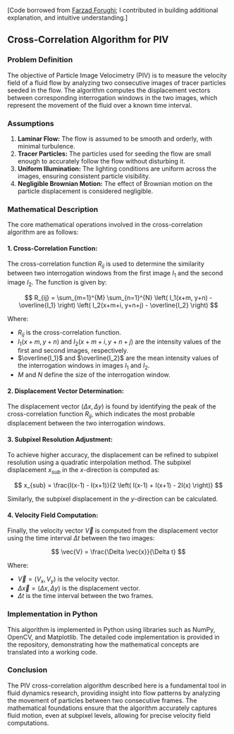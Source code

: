 [Code borrowed from [Farzad Forughi](https://github.com/forughi); I contributed in building additional explanation, and intuitive understanding.]

## Cross-Correlation Algorithm for PIV

### Problem Definition

The objective of Particle Image Velocimetry (PIV) is to measure the velocity field of a fluid flow by analyzing two consecutive images of tracer particles seeded in the flow. The algorithm computes the displacement vectors between corresponding interrogation windows in the two images, which represent the movement of the fluid over a known time interval.

### Assumptions

1. **Laminar Flow:** The flow is assumed to be smooth and orderly, with minimal turbulence.
2. **Tracer Particles:** The particles used for seeding the flow are small enough to accurately follow the flow without disturbing it.
3. **Uniform Illumination:** The lighting conditions are uniform across the images, ensuring consistent particle visibility.
4. **Negligible Brownian Motion:** The effect of Brownian motion on the particle displacement is considered negligible.

### Mathematical Description

The core mathematical operations involved in the cross-correlation algorithm are as follows:

#### 1. Cross-Correlation Function:

The cross-correlation function $R_{ij}$ is used to determine the similarity between two interrogation windows from the first image $I_1$ and the second image $I_2$. The function is given by:

$$
R_{ij} = \sum_{m=1}^{M} \sum_{n=1}^{N} \left( I_1(x+m, y+n) - \overline{I_1} \right) \left( I_2(x+m+i, y+n+j) - \overline{I_2} \right)
$$

Where:
- $R_{ij}$ is the cross-correlation function.
- $I_1(x+m, y+n)$ and $I_2(x+m+i, y+n+j)$ are the intensity values of the first and second images, respectively.
- $\overline{I_1}$ and $\overline{I_2}$ are the mean intensity values of the interrogation windows in images $I_1$ and $I_2$.
- $M$ and $N$ define the size of the interrogation window.

#### 2. Displacement Vector Determination:

The displacement vector $(\Delta x, \Delta y)$ is found by identifying the peak of the cross-correlation function $R_{ij}$, which indicates the most probable displacement between the two interrogation windows.

#### 3. Subpixel Resolution Adjustment:

To achieve higher accuracy, the displacement can be refined to subpixel resolution using a quadratic interpolation method. The subpixel displacement $x_{sub}$ in the $x$-direction is computed as:

$$
x_{sub} = \frac{I(x-1) - I(x+1)}{2 \left( I(x-1) + I(x+1) - 2I(x) \right)}
$$

Similarly, the subpixel displacement in the $y$-direction can be calculated.

#### 4. Velocity Field Computation:

Finally, the velocity vector $\vec{V}$ is computed from the displacement vector using the time interval $\Delta t$ between the two images:

$$
\vec{V} = \frac{\Delta \vec{x}}{\Delta t}
$$

Where:
- $\vec{V} = (V_x, V_y)$ is the velocity vector.
- $\Delta \vec{x} = (\Delta x, \Delta y)$ is the displacement vector.
- $\Delta t$ is the time interval between the two frames.

### Implementation in Python

This algorithm is implemented in Python using libraries such as NumPy, OpenCV, and Matplotlib. The detailed code implementation is provided in the repository, demonstrating how the mathematical concepts are translated into a working code.

### Conclusion

The PIV cross-correlation algorithm described here is a fundamental tool in fluid dynamics research, providing insight into flow patterns by analyzing the movement of particles between two consecutive frames. The mathematical foundations ensure that the algorithm accurately captures fluid motion, even at subpixel levels, allowing for precise velocity field computations.
